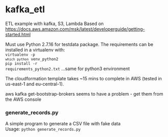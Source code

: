 # kafka_etl
ETL example with kafka, S3, Lambda
Based on https://docs.aws.amazon.com/msk/latest/developerguide/getting-started.html

Must use Python 2.7.16 for testdata package. The requirements can be installed in a virtualenv with:<br>
<code>virtualenv -p `which python` venv_python2</code><br>
<code>pip install -r requirements_python2.txt</code>
...same for python3 environment
<p>
The cloudformation template takes ~15 mins to complete in AWS (tested in us-east-1 and eu-central-1).

aws kafka get-bootstrap-brokers seems to have a problem - get them from the AWS console

### generate_records.py
A simple program to generate a CSV file with fake data<br>
Usage:
<code>python generate_records.py <number of records> <output file.csv></code>




